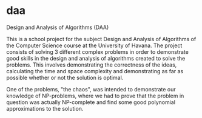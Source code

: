 # daa

Design and Analysis of Algorithms (DAA)

This is a school project for the subject Design and Analysis of Algorithms of the Computer Science course at the University of Havana. The project consists of solving 3 different complex problems in order to demonstrate good skills in the design and analysis of algorithms created to solve the problems. This involves demonstrating the correctness of the ideas, calculating the time and space complexity and demonstrating as far as possible whether or not the solution is optimal. 

One of the problems, "the chaos", was intended to demonstrate our knowledge of NP-problems, where we had to prove that the problem in question was actually NP-complete and find some good polynomial approximations to the solution.